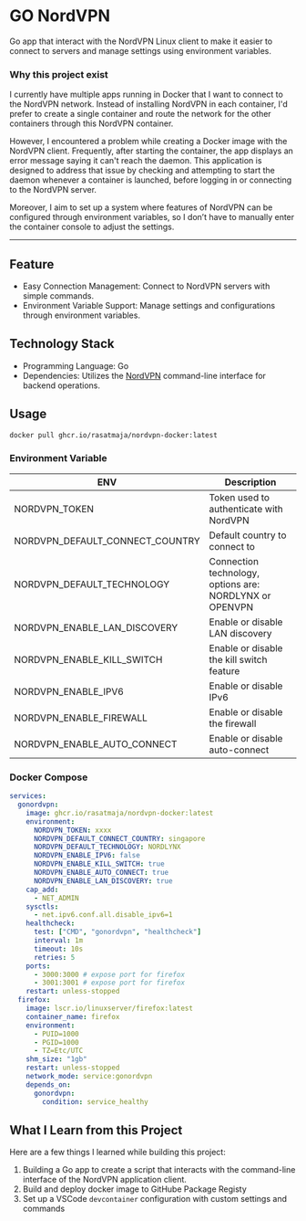 # GO NordVPN
Go app that interact with the NordVPN Linux client to make it easier to connect to servers and manage settings using environment variables.

### Why this project exist
I currently have multiple apps running in Docker that I want to connect to the NordVPN network. Instead of installing NordVPN in each container, I'd prefer to create a single container and route the network for the other containers through this NordVPN container.

However, I encountered a problem while creating a Docker image with the NordVPN client. Frequently, after starting the container, the app displays an error message saying it can't reach the daemon. This application is designed to address that issue by checking and attempting to start the daemon whenever a container is launched, before logging in or connecting to the NordVPN server.

Moreover, I aim to set up a system where features of NordVPN can be configured through environment variables, so I don’t have to manually enter the container console to adjust the settings.

---

## Feature
* Easy Connection Management: Connect to NordVPN servers with simple commands.
* Environment Variable Support: Manage settings and configurations through environment variables.

## Technology Stack
* Programming Language: Go
* Dependencies: Utilizes the [NordVPN](https://support.nordvpn.com/hc/en-us/articles/20196094470929-Installing-NordVPN-on-Linux-distributions) command-line interface for backend operations.

## Usage 

```sh
docker pull ghcr.io/rasatmaja/nordvpn-docker:latest
```

### Environment Variable

| ENV                               | Description                                               |
| ---                               | ---                                                       |
| NORDVPN_TOKEN                     | Token used to authenticate with NordVPN                   |
| NORDVPN_DEFAULT_CONNECT_COUNTRY   | Default country to connect to                             |
| NORDVPN_DEFAULT_TECHNOLOGY        | Connection technology, options are: NORDLYNX or OPENVPN   |
| NORDVPN_ENABLE_LAN_DISCOVERY      | Enable or disable LAN discovery                           |
| NORDVPN_ENABLE_KILL_SWITCH        | Enable or disable the kill switch feature                 |
| NORDVPN_ENABLE_IPV6               | Enable or disable IPv6                                    |
| NORDVPN_ENABLE_FIREWALL           | Enable or disable the firewall                            |
| NORDVPN_ENABLE_AUTO_CONNECT       | Enable or disable auto-connect                            |

### Docker Compose
```yml
services:
  gonordvpn:
    image: ghcr.io/rasatmaja/nordvpn-docker:latest
    environment:
      NORDVPN_TOKEN: xxxx
      NORDVPN_DEFAULT_CONNECT_COUNTRY: singapore
      NORDVPN_DEFAULT_TECHNOLOGY: NORDLYNX
      NORDVPN_ENABLE_IPV6: false
      NORDVPN_ENABLE_KILL_SWITCH: true
      NORDVPN_ENABLE_AUTO_CONNECT: true
      NORDVPN_ENABLE_LAN_DISCOVERY: true
    cap_add: 
      - NET_ADMIN
    sysctls:
      - net.ipv6.conf.all.disable_ipv6=1
    healthcheck:
      test: ["CMD", "gonordvpn", "healthcheck"]
      interval: 1m
      timeout: 10s
      retries: 5
    ports:
      - 3000:3000 # expose port for firefox
      - 3001:3001 # expose port for firefox
    restart: unless-stopped  
  firefox:
    image: lscr.io/linuxserver/firefox:latest
    container_name: firefox
    environment:
      - PUID=1000
      - PGID=1000
      - TZ=Etc/UTC
    shm_size: "1gb"
    restart: unless-stopped
    network_mode: service:gonordvpn
    depends_on:
      gonordvpn:
        condition: service_healthy
```

## What I Learn from this Project
Here are a few things I learned while building this project:

1. Building a Go app to create a script that interacts with the command-line interface of the NordVPN application client.
2. Build and deploy docker image to GitHube Package Registy
3. Set up a VSCode `devcontainer` configuration with custom settings and commands
